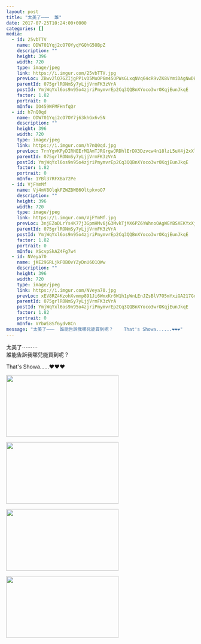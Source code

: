 ```yaml
---
layout: post
title: "太美了⋯⋯⋯  誰" 
date: 2017-07-25T10:24:00+0000 
categories: [] 
media:
  - id: 25vbTTV
    name: ODW701Yqj2cO7OYyqYGQhG5OBpZ
    description: ""   
    height: 396
    width: 720
    type: image/jpeg
    link: https://i.imgur.com/25vbTTV.jpg
    prevLoc: ZBwv2lQ7GZIjgPP1vD5MuOP6m45OPWsGLxqNVq64cR9vZK8VYmiDAgNwDBDZTQxZKpWJGMU4WrzJjQD1cVg71ln9qoCXN8pYlpmxFmW6jMJE20IYLWvlPDkyfLoE7m2QVVt4Pm6NwqDlhWLXgPrlq1TloPwzL39RTM3QpMOKvkh855q1zGQLc6AErNND7WFzkw07O8X3FmAA5P0DADsnOMwmw55jcW195743gAuqWA4j7p8MclZQE7mJxkH8YLRRz2QMuyQ
    parentId: 075grlRONmSy7yLjjVrmFK3zVrA
    postId: YmjWqYxl6os9n95o4zjriPmymvrEp2Cq3QQBnXYoco3wrOKqjEunJkqE
    factor: 1.82
    portrait: 0
    mInfo: IO459WFMFHnfqQr
  - id: h7nQ0qd
    name: ODW701Yqj2cO7OY7j63khGx6v5N
    description: ""   
    height: 396
    width: 720
    type: image/jpeg
    link: https://i.imgur.com/h7nQ0qd.jpg
    prevLoc: 7rnYgvKPyDIRNEErMQAmTJRGrgwJRDhlErDX3Dzvcw4n18lzL5uX4j2xXlXnIREAGqyY1VuZO4KXAvJph4rDy5LWAWF1QqJ8zgowSBYXy3Er5WfgR84VQ7rQHlDOGVX9KQhA3zWxXgxXtv6G81kQVEuLPVYp6kQDILKmyL65QosVQQqwj7mzURlZQPP4w4fqMvX3zPW6cY5YXnQWjxCLnBgkknOLuAVvL0vWkDFrWRDpNgQmUD33mKZAB6fjZkxy9Xy0CAz
    parentId: 075grlRONmSy7yLjjVrmFK3zVrA
    postId: YmjWqYxl6os9n95o4zjriPmymvrEp2Cq3QQBnXYoco3wrOKqjEunJkqE
    factor: 1.82
    portrait: 0
    mInfo: 1YBl37RFXBa72Pe
  - id: VjFYmMf
    name: Vj4mV8OlqkFZWZBWB6OltpkvoO7
    description: ""   
    height: 396
    width: 720
    type: image/jpeg
    link: https://i.imgur.com/VjFYmMf.jpg
    prevLoc: 3njEZoDLrYs4K77j3GpmHMv6jG3MvkTjMX6PZ6YWhnoOAgWGYBSXEKYxXjXRIkXVOmMq2rSMXAk8RzG4t3BE6VQNPDH9RK6ApkKBtw26kOGmDEFxpNmq5J3Oc7vn4GARLnH9rGxG6gNnFREG8Ln41Qik55WBvjB0IBrVpB748vI166o02pQWH0q8XnnV5JIWoAojoD2MT4DVZ1AkLjf9ZO5pD0GGcrLABlQp91iRBMnExQPmsEQromj8A2snGNnqmr2Pfjq
    parentId: 075grlRONmSy7yLjjVrmFK3zVrA
    postId: YmjWqYxl6os9n95o4zjriPmymvrEp2Cq3QQBnXYoco3wrOKqjEunJkqE
    factor: 1.82
    portrait: 0
    mInfo: XScvpSkAZ4Fg7w4
  - id: NVeya70
    name: jKE29GRLjkFOBOvYZyDnU6O1QWw
    description: ""   
    height: 396
    width: 720
    type: image/jpeg
    link: https://i.imgur.com/NVeya70.jpg
    prevLoc: xEV8RZ4KzohXvmmp891Ji6WmxKr6W1h1pWnLEnJZsBlV7O5mYxiGA217GoGnIgN5OBE3Dpi23mkMy4LpuBYvQwQpoPuZnomjDVOpi2rX6KWQnmTwpyzZ1v51hOlgnQ9yYNTz8pQn7r4ofYPBRNL5XMtLn2qAorORSQBpKQGVnXiP55VkoOrjuWZ0NwwMJJiK280JGJg7uRyGLX4jy6Irg6R3MqEEUJo0wJg8wXhvE6Px6JKGuoZ9RWNZqAhov7VwWyzGSWg
    parentId: 075grlRONmSy7yLjjVrmFK3zVrA
    postId: YmjWqYxl6os9n95o4zjriPmymvrEp2Cq3QQBnXYoco3wrOKqjEunJkqE
    factor: 1.82
    portrait: 0
    mInfo: VYbWi8Sf6ydv8Cn
message: "太美了⋯⋯⋯  誰能告訴我哪兒能買到呢？    That's Showa......❤️❤️❤️"
---
```


太美了⋯⋯⋯  
誰能告訴我哪兒能買到呢？  
  
That's Showa......❤️❤️❤️


[//]: #media:  
<a href="https://i.imgur.com/25vbTTV.jpg"><img src="https://i.imgur.com/25vbTTV.jpg" height="165" width="300" /></a> 
  

<a href="https://i.imgur.com/h7nQ0qd.jpg"><img src="https://i.imgur.com/h7nQ0qd.jpg" height="165" width="300" /></a> 
  

<a href="https://i.imgur.com/VjFYmMf.jpg"><img src="https://i.imgur.com/VjFYmMf.jpg" height="165" width="300" /></a> 
  

<a href="https://i.imgur.com/NVeya70.jpg"><img src="https://i.imgur.com/NVeya70.jpg" height="165" width="300" /></a> 
 
